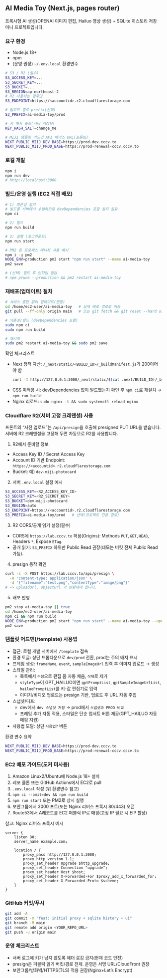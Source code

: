 ## AI Media Toy (Next.js, pages router)

프록시형 AI 생성(OPENAI 이미지 편집, Hailuo 영상 생성) + SQLite 히스토리 저장 미니 프로젝트입니다.

### 요구 환경
- Node.js 18+
- npm
- (운영 권장) `~/.env.local` 환경변수

```bash
# S3 / R2 (필수)
S3_ACCESS_KEY=...
S3_SECRET_KEY=...
S3_BUCKET=...
S3_REGION=ap-northeast-2
# R2 사용하는 경우만
S3_ENDPOINT=https://<accountid>.r2.cloudflarestorage.com

# 업로드 경로 prefix(선택)
S3_PREFIX=ai-media-toy/prod

# 키 해시 솔트(서버 저장용)
KEY_HASH_SALT=change_me

# MIJI 템플릿 어드민 API 베이스 URL(프론트)
NEXT_PUBLIC_MIIJ_DEV_BASE=https://prod-dev.cccv.to
NEXT_PUBLIC_MIIJ_PROD_BASE=https://prod-renewal-cccv.cccv.to
```

### 로컬 개발
```bash
npm i
npm run dev
# http://localhost:3000
```

### 빌드/운영 실행 (EC2 직접 배포)
```bash
# 1) 의존성 설치
# 빌드를 서버에서 수행하므로 devDependencies 포함 설치 필요
npm ci

# 2) 빌드
npm run build

# 3) 실행 (포그라운드)
npm run start

# PM2 등 프로세스 매니저 사용 예시
npm i -g pm2
NODE_ENV=production pm2 start "npm run start" --name ai-media-toy
pm2 save

# (선택) 빌드 후 런타임 절감
# npm prune --production && pm2 restart ai-media-toy
```

### 재배포(업데이트) 절차
```bash
# 서비스 중단 없이 업데이트(권장)
cd /home/ec2-user/ai-media-toy   # 실제 배포 경로로 이동
git pull --ff-only origin main   # 또는 git fetch && git reset --hard origin/main

# 의존성/빌드 (devDependencies 포함)
sudo npm ci
sudo npm run build

# 재시작
sudo pm2 restart ai-media-toy && sudo pm2 save
```

확인 체크리스트
- Next 정적 자산: `/_next/static/<BUILD_ID>/_buildManifest.js`가 200이어야 함
  ```bash
  curl -I http://127.0.0.1:3000/_next/static/$(cat .next/BUILD_ID)/_buildManifest.js
  ```
- CSS 미적용 시: devDependencies 없이 빌드했는지 확인 후 `npm ci`로 재설치 → `npm run build`
- Nginx 리로드: `sudo nginx -t && sudo systemctl reload nginx`

### Cloudflare R2(서버 고정 크레덴셜) 사용
프론트의 “사전 업로드”는 `/api/presign`을 호출해 presigned PUT URL을 받습니다. 서버에 R2 크레덴셜을 고정해 두면 자동으로 R2를 사용합니다.

1) R2에서 준비할 정보
- Access Key ID / Secret Access Key
- Account ID 기반 Endpoint: `https://<accountid>.r2.cloudflarestorage.com`
- Bucket: 예) `dev-miji-photocard`

2) 서버 `.env.local` 설정 예시
```bash
S3_ACCESS_KEY=<R2_ACCESS_KEY_ID>
S3_SECRET_KEY=<R2_SECRET_KEY>
S3_BUCKET=dev-miji-photocard
S3_REGION=auto
S3_ENDPOINT=https://<accountid>.r2.cloudflarestorage.com
S3_PREFIX=ai-media-toy/prod   # 선택(프로젝트 전용 경로)
```

3) R2 CORS/공개 읽기 설정(필수)
- CORS에 `https://lab.cccv.to` 허용(Origins): Methods `PUT,GET,HEAD`, Headers `*`, Expose `ETag`.
- 공개 읽기: `S3_PREFIX` 하위만 Public Read 권장(데모는 버킷 전체 Public Read 가능).

4) presign 동작 확인
```bash
curl -s -X POST https://lab.cccv.to/api/presign \
  -H 'content-type: application/json' \
  -d '{"filename":"test.png","contentType":"image/png"}'
# => uploadUrl, objectUrl 가 반환돼야 합니다.
```

5) 배포 반영
```bash
pm2 stop ai-media-toy || true
cd /home/ec2-user/ai-media-toy
npm ci && npm run build
NODE_ENV=production pm2 start "npm run start" --name ai-media-toy --update-env
pm2 save
```

### 템플릿 어드민(/template) 사용법
- 접근: 로컬 개발 서버에서 `/template` 접속
- 환경 토글: 상단 드롭다운으로 `dev/prod` 전환, prod는 주의 배지 표시
- 프레임 생성: `frameName`, `event`, `sampleImageUrl` 입력 후 이미지 업로드 → 생성
- 스타일 관리:
  - 목록에서 `수정`으로 편집 폼 자동 채움, `삭제`로 제거
  - `styleType`이 GPT_HAILUO이면 `gptPromptList`, `gptSampleImageUrlList`, `hailuoPromptList`를 키-값 편집기로 입력
  - 이미지/비디오 업로드는 presign 기반, 업로드 후 URL 자동 주입
- 스냅샷/디프:
  - dev에서 `dev 스냅샷 저장` → prod에서 `스냅샷과 PROD 비교`
  - 프레임 추가 자동 적용, 스타일은 단순 업서트 버튼 제공(GPT_HAILUO 자동 매핑 지원)
- 사용법 모달: 상단 `사용법?` 버튼

환경 변수 요약
```bash
NEXT_PUBLIC_MIIJ_DEV_BASE=https://prod-dev.cccv.to
NEXT_PUBLIC_MIIJ_PROD_BASE=https://prod-renewal-cccv.cccv.to
```

### EC2 배포 가이드(도커 미사용)
1) Amazon Linux2/Ubuntu에 Node.js 18+ 설치
2) 레포 클론 또는 GitHub Actions에서 EC2로 pull
3) `.env.local` 작성 (위 환경변수 참고)
4) `npm ci --omit=dev && npm run build`
5) `npm run start` 또는 PM2로 상시 실행
6) 보안그룹에서 3000 포트(또는 Nginx 리버스 프록시 80/443) 오픈
7) Route53에서 A레코드를 EC2 퍼블릭 IP로 매핑(고정 IP 필요 시 EIP 할당)

참고: Nginx 리버스 프록시 예시
```
server {
    listen 80;
    server_name example.com;

    location / {
        proxy_pass http://127.0.0.1:3000;
        proxy_http_version 1.1;
        proxy_set_header Upgrade $http_upgrade;
        proxy_set_header Connection "upgrade";
        proxy_set_header Host $host;
        proxy_set_header X-Forwarded-For $proxy_add_x_forwarded_for;
        proxy_set_header X-Forwarded-Proto $scheme;
    }
}
```

### GitHub 커밋/푸시
```bash
git add -A
git commit -m "feat: initial proxy + sqlite history + ui"
git branch -M main
git remote add origin <YOUR_REPO_URL>
git push -u origin main
```

### 운영 체크리스트
- 서버 로그에 키가 남지 않도록 헤더 로깅 금지(현재 코드 안전)
- presign은 퍼블릭 읽기 버킷/경로 전제. 운영은 서명 URL/CloudFront 권장
- 보안그룹/방화벽/HTTPS(TLS) 적용 권장(Nginx+Let’s Encrypt)

